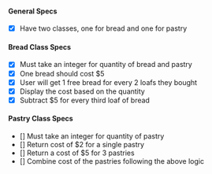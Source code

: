 
#### General Specs
- [x] Have two classes, one for bread and one for pastry

#### Bread Class Specs
- [x] Must take an integer for quantity of bread and pastry
- [x] One bread should cost $5
- [x] User will get 1 free bread for every 2 loafs they bought
- [x] Display the cost based on the quantity
- [x] Subtract $5 for every third loaf of bread

#### Pastry Class Specs

- [] Must take an integer for quantity of pastry
- [] Return cost of $2 for a single pastry
- [] Return a cost of $5 for 3 pastries
- [] Combine cost of the pastries following the above logic